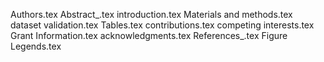 Authors.tex
Abstract_.tex
introduction.tex
Materials and methods.tex
dataset validation.tex
Tables.tex
contributions.tex
competing interests.tex
Grant Information.tex
acknowledgments.tex
References_.tex
Figure Legends.tex
